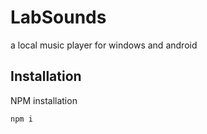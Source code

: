 # LabSounds
a local music player for windows and android

## Installation
NPM installation
```
npm i
```
